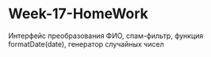 # Week-17-HomeWork
Интерфейс преобразования ФИО, спам-фильтр, функция formatDate(date), генератор случайных чисел
